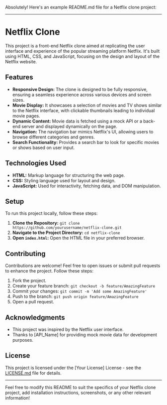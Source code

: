 Absolutely! Here's an example README.md file for a Netflix clone project:

---

# Netflix Clone

This project is a front-end Netflix clone aimed at replicating the user interface and experience of the popular streaming platform Netflix. It's built using HTML, CSS, and JavaScript, focusing on the design and layout of the Netflix website.

## Features

- **Responsive Design:** The clone is designed to be fully responsive, ensuring a seamless experience across various devices and screen sizes.
- **Movie Display:** It showcases a selection of movies and TV shows similar to the Netflix interface, with clickable thumbnails leading to individual movie pages.
- **Dynamic Content:** Movie data is fetched using a mock API or a back-end server and displayed dynamically on the page.
- **Navigation:** The navigation bar mimics Netflix's UI, allowing users to browse different categories and genres.
- **Search Functionality:** Provides a search bar to look for specific movies or shows based on user input.

## Technologies Used

- **HTML:** Markup language for structuring the web page.
- **CSS:** Styling language used for layout and design.
- **JavaScript:** Used for interactivity, fetching data, and DOM manipulation.

## Setup

To run this project locally, follow these steps:

1. **Clone the Repository:** `git clone https://github.com/yourusername/netflix-clone.git`
2. **Navigate to the Project Directory:** `cd netflix-clone`
3. **Open `index.html`:** Open the HTML file in your preferred browser.

## Contributing

Contributions are welcome! Feel free to open issues or submit pull requests to enhance the project. Follow these steps:

1. Fork the project.
2. Create your feature branch: `git checkout -b feature/AmazingFeature`
3. Commit your changes: `git commit -m 'Add some AmazingFeature'`
4. Push to the branch: `git push origin feature/AmazingFeature`
5. Open a pull request.

## Acknowledgments

- This project was inspired by the Netflix user interface.
- Thanks to [API_Name] for providing mock movie data for development purposes.

## License

This project is licensed under the [Your License] License - see the [LICENSE.md](LICENSE.md) file for details.

---

Feel free to modify this README to suit the specifics of your Netflix clone project, add installation instructions, screenshots, or any other relevant information!
